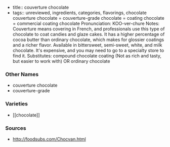 - title:: couverture chocolate
- tags:: unreviewed, ingredients, categories, flavorings, chocolate
couverture chocolate = couverture-grade chocolate = coating chocolate = commercial coating chocolate Pronunciation: KOO-ver-chure Notes: Couverture means covering in French, and professionals use this type of chocolate to coat candies and glaze cakes. It has a higher percentage of cocoa butter than ordinary chocolate, which makes for glossier coatings and a richer flavor. Available in bittersweet, semi-sweet, white, and milk chocolate. It's expensive, and you may need to go to a specialty store to find it. Substitutes: compound chocolate coating (Not as rich and tasty, but easier to work with) OR ordinary chocolate

### Other Names

* couverture chocolate
* couverture-grade

### Varieties

* [[chocolate]]

### Sources
* http://foodsubs.com/Chocvan.html
